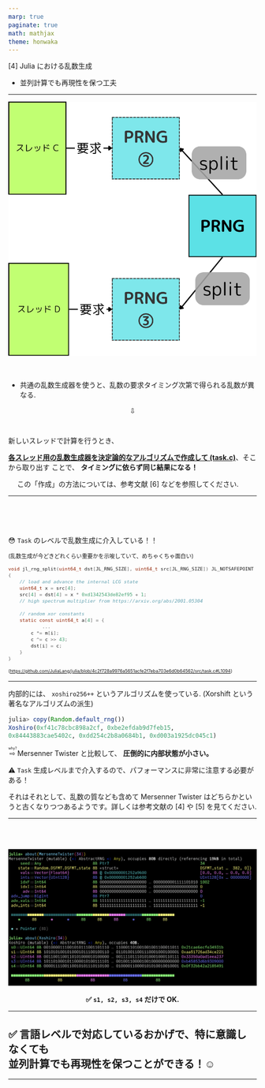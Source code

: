 ```yaml
---
marp: true
paginate: true
math: mathjax
theme: honwaka
---
```


<div class="toc-sec">

<div class="secname">

[4] Julia における乱数生成

</div>

<div class="content">

- 並列計算でも再現性を保つ工夫

</div>


</div>


---


<!-- _header: 並列計算でも再現性を保つ工夫 -->


![bg right:40% h:400](img/task_prng.png)


<br>


- 共通の乱数生成器を使うと、乱数の要求タイミング次第で得られる乱数が異なる.

<div style="text-align: center;">

⇩

</div>

<div class="box" style="padding-top: 1.0em;">


新しいスレッドで計算を行うとき、

**[各スレッド用の乱数生成器を決定論的なアルゴリズムで作成して (task.c)](https://github.com/JuliaLang/julia/blob/4c2f728a9976a5651acfe2f7eba703e6d0b64562/src/task.c#L1094
)**、そこから取り出す ことで、 <span class="orangelined">**タイミングに依らず同じ結果になる！**</span>


</div>

<div class="cite">
　
この「作成」の方法については、参考文献 [6] などを参照してください.

</div>

---


<!-- _header: 並列計算でも再現性を保つ工夫 -->


<br>
<br>
<br>


😳  `Task` のレベルで乱数生成に介入している！！ 


<span style="font-size: 0.8em;">

(乱数生成が今どきどれくらい重要かを示唆していて、めちゃくちゃ面白い)



```c
void jl_rng_split(uint64_t dst[JL_RNG_SIZE], uint64_t src[JL_RNG_SIZE]) JL_NOTSAFEPOINT
{
    // load and advance the internal LCG state
    uint64_t x = src[4];
    src[4] = dst[4] = x * 0xd1342543de82ef95 + 1;
    // high spectrum multiplier from https://arxiv.org/abs/2001.05304

    // random xor constants
    static const uint64_t a[4] = {
            ...
        c *= m[i];
        c ^= c >> 43;
        dst[i] = c;
    }
}
```


<span style="font-size: 0.8em;">(https://github.com/JuliaLang/julia/blob/4c2f728a9976a5651acfe2f7eba703e6d0b64562/src/task.c#L1094)</span>

</span>

---

<!-- _header: xoshiro256++ -->

内部的には、 `xoshiro256++` というアルゴリズムを使っている.
(Xorshift という著名なアルゴリズムの派生)

```julia
julia> copy(Random.default_rng())
Xoshiro(0xf41c78cbc898a2cf, 0xbe2efdab9d7feb15, 
0x84443883cae5402c, 0xdd254c2b8a0684b1, 0xd003a1925dc045c1)
```

<ruby>⇨<rp>(</rp><rt>why?</rt><rp>)</rp></ruby> Mersenner Twister と比較して、 **圧倒的に内部状態が小さい。** 

⚠️ `Task` 生成レベルまで介入するので、パフォーマンスに非常に注意する必要がある！

<div class="cite">

それはそれとして、乱数の質なども含めて Mersenner Twister はどちらかというと古くなりつつあるようです。詳しくは参考文献の [4] や [5] を見てください.

</div>

---
<!-- _header: xoshiro256++ -->

<br>

<br>


![h:450 center](img/image.png-4.png)


<div style="text-align: center;">

**✅ `s1, s2, s3, s4` だけで OK.**

</div>

---

<!-- _header: Julia の並列の乱数生成まとめ -->

## ✅ 言語レベルで対応しているおかげで、特に意識しなくても　<br> 並列計算でも再現性を保つことができる！☺️


---

